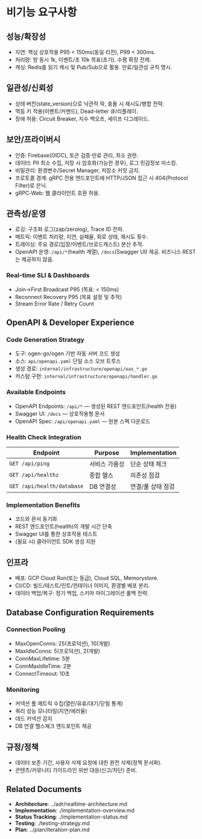 # 비기능 요구사항

## 성능/확장성
- 지연: 핵심 상호작용 P95 < 150ms(동일 리전), P99 < 300ms.
- 처리량: 방 동시 1k, 이벤트/초 10k 목표(초기). 수평 확장 전제.
- 캐싱: Redis를 읽기 캐시 및 Pub/Sub으로 활용. 만료/일관성 규칙 명시.

## 일관성/신뢰성
- 상태 버전(state_version)으로 낙관적 락, 충돌 시 재시도/병합 전략.
- 멱등 키 적용(이벤트/커맨드), Dead-letter 큐/리플레이.
- 장애 허용: Circuit Breaker, 지수 백오프, 세이프 디그레이드.

## 보안/프라이버시
- 인증: Firebase(OIDC), 토큰 검증·만료 관리, 최소 권한.
- 데이터: PII 최소 수집, 저장 시 암호화(가능한 경우), 로그 민감정보 마스킹.
- 비밀관리: 환경변수/Secret Manager, 저장소 커밋 금지.
- 프로토콜 경계: gRPC 전용 엔드포인트에 HTTP/JSON 접근 시 404(Protocol Filter)로 은닉.
- gRPC‑Web: 웹 클라이언트 호환 허용.

## 관측성/운영
- 로깅: 구조화 로그(zap/zerolog), Trace ID 전파.
- 메트릭: 이벤트 처리량, 지연, 실패율, 회로 상태, 재시도 횟수.
- 트레이싱: 주요 경로(입장/이벤트/브로드캐스트) 분산 추적.
- OpenAPI 운영: `/api/*`(health 계열), `/docs`(Swagger UI) 제공. 비즈니스 REST는 제공하지 않음.

### Real-time SLI & Dashboards
- Join→First Broadcast P95 (목표: < 150ms)
- Reconnect Recovery P95 (목표 설정 및 추적)
- Stream Error Rate / Retry Count

## OpenAPI & Developer Experience

### Code Generation Strategy
- 도구: ogen-go/ogen 기반 자동 서버 코드 생성
- 소스: `api/openapi.yaml` 단일 소스 오브 트루스
- 생성 경로: `internal/infrastructure/openapi/oas_*.go`
- 커스텀 구현: `internal/infrastructure/openapi/handler.go`

### Available Endpoints
- OpenAPI Endpoints: `/api/*` — 생성된 REST 엔드포인트(health 전용)
- Swagger UI: `/docs` — 상호작용형 문서
- OpenAPI Spec: `/api/openapi.yaml` — 원본 스펙 다운로드

### Health Check Integration
| Endpoint | Purpose | Implementation |
|----------|---------|----------------|
| `GET /api/ping` | 서비스 가용성 | 단순 상태 체크 |
| `GET /api/healthz` | 종합 헬스 | 의존성 점검 |
| `GET /api/health/database` | DB 연결성 | 연결/풀 상태 점검 |

### Implementation Benefits
- 코드와 문서 동기화
- REST 엔드포인트(health)의 개발 시간 단축
- Swagger UI를 통한 상호작용 테스트
- (필요 시) 클라이언트 SDK 생성 지원

## 인프라
- 배포: GCP Cloud Run(또는 동급), Cloud SQL, Memorystore.
- CI/CD: 빌드/테스트/린트/컨테이너 이미지, 환경별 배포 분리.
- 데이터 백업/복구: 정기 백업, 스키마 마이그레이션 롤백 전략.

## Database Configuration Requirements

### Connection Pooling
- MaxOpenConns: 25(프로덕션), 10(개발)
- MaxIdleConns: 5(프로덕션), 2(개발)
- ConnMaxLifetime: 5분
- ConnMaxIdleTime: 2분
- ConnectTimeout: 10초

### Monitoring
- 커넥션 풀 메트릭 수집(열린/유휴/대기/닫힘 통계)
- 쿼리 성능 모니터링(지연/에러율)
- 데드 커넥션 감지
- DB 연결 헬스체크 엔드포인트 제공

## 규정/정책
- 데이터 보존 기간, 사용자 삭제 요청에 대한 완전 삭제(정책 문서화).
- 콘텐츠/커뮤니티 가이드라인 위반 대응(신고/차단) 준비.

## Related Documents
- **Architecture**: ../adr/realtime-architecture.md
- **Implementation**: ./implementation-overview.md
- **Status Tracking**: ./implementation-status.md
- **Testing**: ./testing-strategy.md
- **Plan**: ../plan/iteration-plan.md

